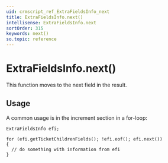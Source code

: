 ```yaml
---
uid: crmscript_ref_ExtraFieldsInfo_next
title: ExtraFieldsInfo.next()
intellisense: ExtraFieldsInfo.next
sortOrder: 315
keywords: next()
so.topic: reference
---
```


# ExtraFieldsInfo.next()

This function moves to the next field in the result.

## Usage

A common usage is in the increment section in a for-loop:

    ExtraFieldsInfo efi;
   
    for (efi.getTicketChildrenFields(); !efi.eof(); efi.next())
    {
      // do something with information from efi
    }

